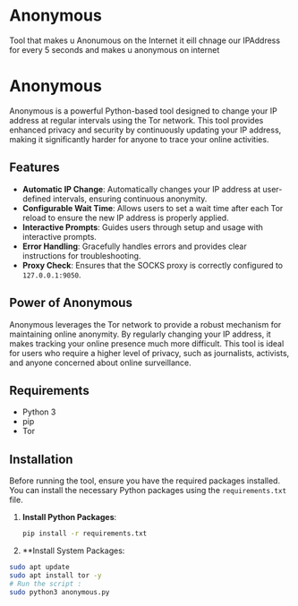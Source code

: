 # Anonymous
Tool that makes u Anonumous on the Internet it eill chnage our IPAddress for every 5 seconds and makes u anonymous on internet
# Anonymous

Anonymous is a powerful Python-based tool designed to change your IP address at regular intervals using the Tor network. This tool provides enhanced privacy and security by continuously updating your IP address, making it significantly harder for anyone to trace your online activities.

## Features

- **Automatic IP Change**: Automatically changes your IP address at user-defined intervals, ensuring continuous anonymity.
- **Configurable Wait Time**: Allows users to set a wait time after each Tor reload to ensure the new IP address is properly applied.
- **Interactive Prompts**: Guides users through setup and usage with interactive prompts.
- **Error Handling**: Gracefully handles errors and provides clear instructions for troubleshooting.
- **Proxy Check**: Ensures that the SOCKS proxy is correctly configured to `127.0.0.1:9050`.

## Power of Anonymous

Anonymous leverages the Tor network to provide a robust mechanism for maintaining online anonymity. By regularly changing your IP address, it makes tracking your online presence much more difficult. This tool is ideal for users who require a higher level of privacy, such as journalists, activists, and anyone concerned about online surveillance.

## Requirements

- Python 3
- pip
- Tor

## Installation

Before running the tool, ensure you have the required packages installed. You can install the necessary Python packages using the `requirements.txt` file.

1. **Install Python Packages**:
   ```sh
   pip install -r requirements.txt
2. **Install System Packages:
  ```sh 
sudo apt update
sudo apt install tor -y
# Run the script :
sudo python3 anonymous.py
